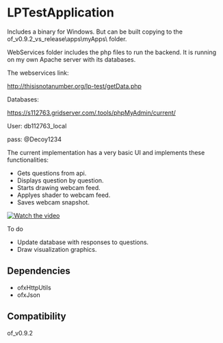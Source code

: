 # LPTestApplication

Includes a binary for Windows. But can be built copying to the of_v0.9.2_vs_release\apps\myApps\ folder.

WebServices folder includes the php files to run the backend. It is running on my own Apache server with its databases.

The webservices link:

http://thisisnotanumber.org/lp-test/getData.php

Databases:

https://s112763.gridserver.com/.tools/phpMyAdmin/current/

User: db112763_local

pass: @Decoy1234

The current implementation has a very basic UI and implements these functionalities:
* Gets questions from api.
* Displays question by question.
* Starts drawing webcam feed.
* Applyes shader to webcam feed.
* Saves webcam snapshot.

[![Watch the video](http://thisisnotanumber.org/lp-test/screen.PNG)](http://thisisnotanumber.org/lp-test/appstatus.mp4)

To do
* Update database with responses to questions.
* Draw visualization graphics.

## Dependencies

* ofxHttpUtils
* ofxJson

## Compatibility

of_v0.9.2
